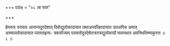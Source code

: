 +++
title = "०८ आ यात"

+++

हेमरुतः परावतः अत्यन्तदूरदेशात् दिवोद्युलोकादायात तथाअन्तरिक्षादायात उतअपिच अमात् अस्माल्लोकादायात परावतइत्य- त्रवायोज्यम् परावतोदूरदेशेतत्रतत्रद्युलोकादौ मावस्थात अवस्थितिम्माकुरुत ॥ ८ ॥
